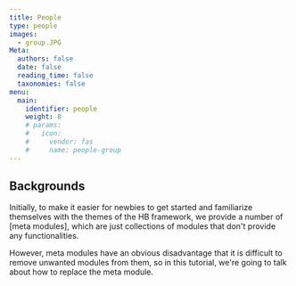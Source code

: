 ```yaml
---
title: People
type: people
images:
  - group.JPG
Meta:
  authors: false
  date: false
  reading_time: false
  taxonomies: false
menu:
  main:
    identifier: people
    weight: 8
    # params:
    #   icon:
    #     vendor: fas
    #     name: people-group
---
```


## Backgrounds

Initially, to make it easier for newbies to get started and familiarize themselves with the themes of the HB framework, we provide a number of [meta modules], which are just collections of modules that don't provide any functionalities.

However, meta modules have an obvious disadvantage that it is difficult to remove unwanted modules from them, so in this tutorial, we're going to talk about how to replace the meta module.